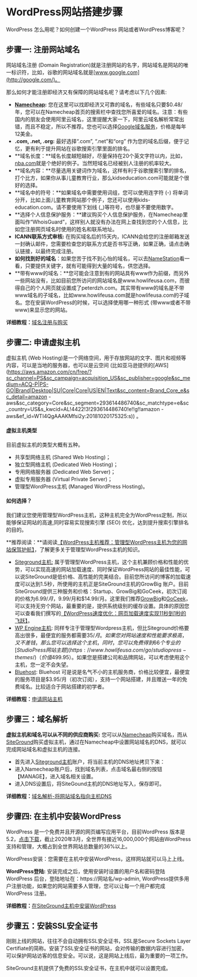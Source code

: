 # WordPress网站搭建步骤

WordPress 怎么用呢？如何创建一个WordPress 网站或者WordPress博客呢？

## 步骤一: 注册网站域名

网站域名注册 (Domain Registration)就是注册网站的名字，网站域名是网站的唯一标识符，比如，谷歌的网站域名就是[www.google.com](http://google.com/)。

那么如何才能注册即经济又有保障的网站域名呢？请考虑以下几个因素:

- **[Namecheap](https://www.howlifeusa.com/go/namecheap/):** 您在这里可以找即经济又可靠的域名，有些域名只要$0.48/年，您可以在Namecheap首页的搜索栏中查找您所喜爱的域名。注意：有些国内的朋友会使用阿里云域名，这里提醒大家一下，阿里云域名解析常常出错，而且不稳定，所以不推荐。您也可以选择[Google域名服务](https://domains.google.com/)，价格是每年12美金。
- **.com, .net, .org:** 最好选择“.com”, “.net”和“org” 作为您的域名后缀，便于记忆，更有利于提升网站在谷歌搜索引擎里面的排名。
- **域名长度：**域名长度越短越好，尽量保持在20个英文字符以内，比如，[nba.com](https://nba.com/)就是个绝好的例子。当然短域名已经被别人注册的机率较大。
- **域名内容：**尽量选用关键词作为域名，这样有利于谷歌搜索引擎的排名，打个比方，如果你从事儿童教育行业，那么kidseducation.com可能就是个很好的选择。
- **域名中的符号：**如果域名中需要使用词组，您可以使用连字符 (-) 将单词分开，比如上面儿童教育网站那个例子，您还可以使用kids-education.com。请不要使用下划线 (_)等符号，也尽量不要使用数字。
- **选择个人信息保护服务：**建议购买个人信息保护服务，在Namecheap里面叫作“WhoisGuard”，这样别人就没有办法在网上查找到您的个人信息，比如您注册网页域名时使用的姓名和联系地址。
- **ICANN联系方式审核:** 在购买域名后的15天内，ICANN会给您的注册邮箱发送一封确认邮件，您需要检查您的联系方式是否书写正确，如果正确，请点击确认链接，以最终完成注册。
- **如何找到好的域名**：如果您苦于找不到心怡的域名，可以去[NameStation](https://www.namestation.com/)看一看，只要提供关键字，就有可能得到大量的域名，供您选择。
- **带有www的域名：**您可能会注意到有的网站具有www作为前缀，而另外一些网站没有，比如目前您所访问的网站域名是www.howlifeusa.com，而彼得自己的个人网页就设置成了peterdzh.com。其实带有www的域名是不带www域名的子域名，比如www.howlifeusa.com就是howlifeusa.com的子域名。您在安装WordPress的时候，可以选择使用哪一种形式 (带www或者不带www)来显示您的网站。

**详细教程：**[域名注册与购买](https://www.howlifeusa.com/domain-registration)

## 步骤二: 申请虚拟主机

虚拟主机 (Web Hosting)是一个网络空间，用于存放网站的文字、图片和视频等内容，可以是当地的服务器，也可以是云空间 (比如亚马逊提供的[AWS](https://aws.amazon.com/cn/free/?sc_channel=PS&sc_campaign=acquisition_US&sc_publisher=google&sc_medium=ACQ-P|PS-GO|Brand|Desktop|SU|Core|Core|US|EN|Text&sc_content=Brand_Core_e&sc_detail=amazon - aws&sc_category=Core&sc_segment=293614486740&sc_matchtype=e&sc_country=US&s_kwcid=AL!4422!3!293614486740!e!!g!!amazon - aws&ef_id=WTI4QgAAAKMfsi2y:20181020175325:s)) 。

#### **虚拟主机类型**

目前虚拟主机的类型大概有五种。

- 共享型网络主机 (Shared Web Hosting)；
- 独立型网络主机 (Dedicated Web Hosting)；
- 专用网络服务器 (Dedicated Web Server)；
- 虚拟专用服务器 (Virtual Private Server)；
- 管理型WordPress主机 (Managed WordPress Hosting)。

#### **如何选择？**

我们建议您使用管理型WordPress主机，这种主机完全为WordPress定制，所以能够保证网站的高速,同时容易实现搜索引擎 (SEO) 优化，达到提升搜索引擎排名的目的。

**推荐阅读：**请阅读[【WordPress主机推荐：管理型WordPress主机为您的网站保驾护航】](https://www.howlifeusa.com/managed-wordpress-hosting)，了解更多关于管理型WordPress主机的知识。

- [Siteground主机:](https://www.howlifeusa.com/go/siteground/) 属于管理型WordPress主机，这个主机兼顾价格和性能的优势，可以实现高速的网站加载速度、同时保证WordPress网站的最佳性能，可以说SiteGround是低价格、高性能的完美结合。目前您所访问的博客的加载速度可以达到1.5秒，所使用的主机正是SiteGround主机的GrowBig 账户。目前SiteGround提供三种服务和价格：Startup、GrowBig和GoCeek，初次订阅的价格为$6.99/月，$9.99/月和$14.99/月。这里我们推荐[GrowBig](https://www.siteground.com/go/hluwd)和[GoCeek](https://www.siteground.com/go/hluwd)，可以支持无穷个网站，最重要的是，提供系统级别的缓存设置。具体的原因您可以查看我们撰写的[【WordPress速度优化：网页加载速度实现11秒到1秒的飞跃】](https://www.howlifeusa.com/wordpress-speed-optimization)。
- [WP Engine主机](https://www.howlifeusa.com/go/wpengine/): 同样专注于管理型Wordpress主机，但比Siteground价格要高出很多，最便宜的服务都需要$35/月。如果您对网站速度和性能要求极高，又不差钱，那么您可以选择这个主机，同时，您可以免费得到66个专业的[StudioPress网站主题](https://www.howlifeusa.com/go/studiopress-themes/)（价值$499.95）。如果您是搭建公司和品牌网站，可以考虑使用这个主机，您一定不会失望。
- [Bluehost](https://www.howlifeusa.com/go/bluehost/): Bluehost 可是说是名气不小的主机服务商，价格比较便宜，最便宜的服务项目是$3.95/月（初次订阅），支持一个网站搭建，并且赠送一年的免费域名。比较适合于网站搭建的初学者。

**详细教程：**[申请网站主机](https://www.howlifeusa.com/siteground-hosting/)

## 步骤三：域名解析

**虚拟主机和域名可以从不同的供应商购买:** 您可以从[Namecheap](https://www.howlifeusa.com/go/namecheap/)购买域名，而从[SiteGround](https://www.howlifeusa.com/go/siteground/)购买虚拟主机，通过在Namecheap中设置网站域名的DNS，就可以完成网站域名和虚拟主机的连接。

- 首先进入[Siteground主机](https://www.howlifeusa.com/go/siteground/)账户，将当前主机的DNS地址拷贝下来：
- 进入Namecheap账户后，找到域名列表，点击域名最右侧的按钮【MANAGE】，进入域名相关设置。
- 进入DNS设置后，将SiteGound主机的DNS地址写入，保存即可。

**详细教程：**[域名解析-将网站域名指向主机DNS](https://www.howlifeusa.com/domain-name-resolution/)

## 步骤四: 在主机中安装WordPress

WordPress 是一个免费并且开源的网页编写应用平台，目前WordPress 版本是5.2，[点击下载](https://wordpress.org/download/)，截止2020年3月，全世界有接近16,000,000个网站由WordPress支持和管理，大概占到全世界网站总数量的36%以上。 

WordPress安装：您需要在主机中安装WordPress，这样网站就可以马上上线。

**WordPress登陆:** 安装完成之后，使用安装时设置的用户名和密码登陆WordPress 后台，登陆地址在：https://网站名/wp-admin, WordPress提供多用户注册功能，如果您的网站需要多人管理，您可以让每一个用户都完成WordPress 注册。

**详细教程：**[在SiteGround主机中安装WordPress](https://www.howlifeusa.com/install-wordpress-siteground/)

## 步骤五：安装SSL安全证书

刚刚上线的网站，往往不会自动拥有SSL安全证书，SSL是Secure Sockets Layer Certifiate的简称。安装了SSL安全证书的网站，会对传输的数据内容进行加密，可以保护网站访客的信息安全。可以说，这是网站上线后，最为重要的一项工作。

SiteGround主机提供了免费的SSL安全证书，在主机中就可以设置完成。
